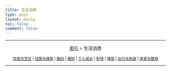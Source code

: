 ```yaml
---
title: 生活消费
type: post
layout: daily
toc: false
comment: false
---
```

---
<span><center>[索引](/gknows/index) > 生活消费</center></span>

<small><center>[饮食与烹饪](/gknows/饮食与烹饪) | [住房与维修](/gknows/住房与维修) | [数码](/gknows/数码) | [理财](/gknows/理财) | [个人成长](/gknows/个人成长) | [职场](/gknows/职场) | [情感](/gknows/情感) | [出行与旅游](/gknows/出行与旅游) | [体育与健身](/gknows/体育与健身)</center></small>

---
